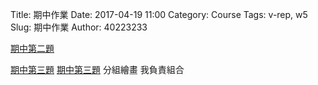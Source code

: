Title: 期中作業
Date: 2017-04-19 11:00
Category: Course
Tags: v-rep, w5
Slug: 期中作業
Author: 40223233



<!-- PELICAN_END_SUMMARY -->


<a href="https://vimeo.com/213775556">期中第二題</a>


<a href="https://vimeo.com/213782878">期中第三題</a>
<a href="https://vimeo.com/213785090">期中第三題</a>
分組繪畫 我負責組合